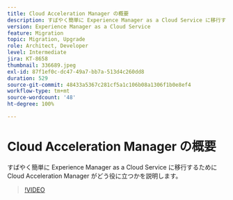```yaml
---
title: Cloud Acceleration Manager の概要
description: すばやく簡単に Experience Manager as a Cloud Service に移行するために Cloud Acceleration Manager がどう役に立つかを説明します。
version: Experience Manager as a Cloud Service
feature: Migration
topic: Migration, Upgrade
role: Architect, Developer
level: Intermediate
jira: KT-8658
thumbnail: 336689.jpeg
exl-id: 87f1ef0c-dc47-49a7-bb7a-513d4c260dd8
duration: 529
source-git-commit: 48433a5367c281cf5a1c106b08a1306f1b0e8ef4
workflow-type: tm+mt
source-wordcount: '48'
ht-degree: 100%

---
```


# Cloud Acceleration Manager の概要

すばやく簡単に Experience Manager as a Cloud Service に移行するために Cloud Acceleration Manager がどう役に立つかを説明します。

>[!VIDEO](https://video.tv.adobe.com/v/336689?quality=12&learn=on)
